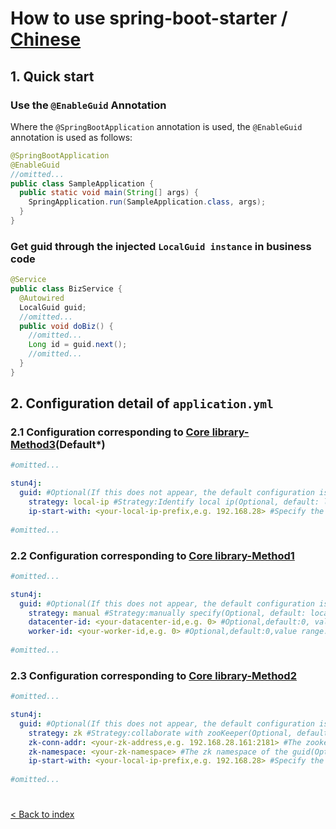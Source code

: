 # How to use spring-boot-starter / [Chinese](README.md)

## 1. Quick start
### Use the `@EnableGuid` Annotation
Where the `@SpringBootApplication` annotation is used, the `@EnableGuid` annotation is used as follows:
```java
@SpringBootApplication
@EnableGuid
//omitted...
public class SampleApplication {
  public static void main(String[] args) {
    SpringApplication.run(SampleApplication.class, args);
  }
}
```
### Get guid through the injected `LocalGuid instance` in business code
```java
@Service
public class BizService {
  @Autowired
  LocalGuid guid;
  //omitted...
  public void doBiz() {
    //omitted...
    Long id = guid.next();
    //omitted...
  }
}
```

## 2. Configuration detail of `application.yml`
### 2.1 Configuration corresponding to [**Core library-Method3**](../stun4j-guid-core/README_en_US.md)(**Default\***)
```yml
#omitted...

stun4j:
  guid: #Optional(If this does not appear, the default configuration is used)
    strategy: local-ip #Strategy:Identify local ip(Optional, default: local-ip)
    ip-start-with: <your-local-ip-prefix,e.g. 192.168.28> #Specify the local ip prefix(Optional,if not specified,the local ip is automatically selected)
    
#omitted...
```
### 2.2 Configuration corresponding to [**Core library-Method1**](../stun4j-guid-core/README_en_US.md)
```yml
#omitted...

stun4j:
  guid: #Optional(If this does not appear, the default configuration is used)
    strategy: manual #Strategy:manually specify(Optional, default: local-ip)
    datacenter-id: <your-datacenter-id,e.g. 0> #Optional,default:0, value range:[0,31]
    worker-id: <your-worker-id,e.g. 0> #Optional,default:0,value range:[0,31]
    
#omitted...
```
### 2.3 Configuration corresponding to [**Core library-Method2**](../stun4j-guid-core/README_en_US.md)
```yml
#omitted...

stun4j:
  guid: #Optional(If this does not appear, the default configuration is used)
    strategy: zk #Strategy:collaborate with zooKeeper(Optional, default: local-ip)
    zk-conn-addr: <your-zk-address,e.g. 192.168.28.161:2181> #The zookeeper address(Optional, default: localhost:2181)
    zk-namespace: <your-zk-namespace> #The zk namespace of the guid(Optional, default: stun4j-guid)
    ip-start-with: <your-local-ip-prefix,e.g. 192.168.28> #Specify the local ip prefix(Optional,if not specified,the local ip is automatically selected)
    
#omitted...
```
# 
[< Back to index](../README_en_US.md)